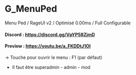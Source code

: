 # G_MenuPed
Menu Ped / RageUI v2 / Optimisé 0.00ms / Full Configurable

#### Discord : https://discord.gg/VpYP58ZjmD

#### Preview : https://youtu.be/a_FKDDtJ1OI

-> Touche pour ouvrir le menu : F1 (par défaut)
- Il faut être superadmin - admin - mod
